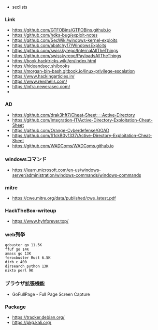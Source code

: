 - seclists

### Link
- https://github.com/GTFOBins/GTFOBins.github.io
- https://github.com/hdks-bug/exploit-notes
- https://github.com/SecWiki/windows-kernel-exploits
- https://github.com/abatchy17/WindowsExploits
- https://github.com/swisskyrepo/InternalAllTheThings
- https://github.com/swisskyrepo/PayloadsAllTheThings
- https://book.hacktricks.wiki/en/index.html
- https://hideandsec.sh/books
- https://morgan-bin-bash.gitbook.io/linux-privilege-escalation
- https://www.hackingarticles.in/
- https://www.revshells.com/
- https://infra.newerasec.com/
- 
### AD
- https://github.com/drak3hft7/Cheat-Sheet---Active-Directory
- https://github.com/Integration-IT/Active-Directory-Exploitation-Cheat-Sheet
- https://github.com/Orange-Cyberdefense/GOAD
- https://github.com/S1ckB0y1337/Active-Directory-Exploitation-Cheat-Sheet
- https://github.com/WADComs/WADComs.github.io

### windowsコマンド
- https://learn.microsoft.com/en-us/windows-server/administration/windows-commands/windows-commands

### mitre
- https://cwe.mitre.org/data/published/cwe_latest.pdf

### HackTheBox-writeup
- https://www.hyhforever.top/


### web列挙
```
gobuster go 11.5K
ffuf go 14K
amass go 13K
feroxbuster Rust 6.5K
dirb c 400
dirsearch python 13K
nikto perl 9K
```

### ブラウザ拡張機能
- GoFullPage - Full Page Screen Capture

### Package
- https://tracker.debian.org/  
- https://pkg.kali.org/
